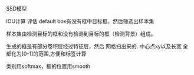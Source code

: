 SSD模型

IOU计算 评估 default box有没有框中目标框，然后筛选出样本集

样本集由检测目标的框和没有检测到目标的框（检测背景）组成。

生成的框是有部分卷积层经过特征层，然后 网格扫出来的. 中心点xy以及长宽 全部化为[0-1]的范围,方便和标签计算

类别用softmax，框的位置用smooth
